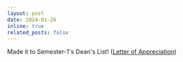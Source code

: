 ```yaml
---
layout: post
date: 2024-01-26
inline: true
related_posts: false
---
```


Made it to Semester-1's Dean's List! ([Letter of Appreciation](assets/pdf/deans_list_semester1_2023-24.pdf))

